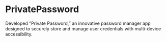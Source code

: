 # PrivatePassword
Developed ”Private Password,” an innovative password manager app designed to securely store and  manage user credentials with multi-device accessibility.
